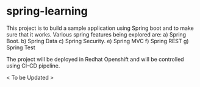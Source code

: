 # spring-learning
This project is to build a sample application using Spring boot
and to make sure that it works. Various spring features being
explored are:
a) Spring Boot.
b) Spring Data
c) Spring Security.
e) Spring MVC
f) Spring REST
g) Spring Test

The project will be deployed in Redhat Openshift and will be
controlled using CI-CD pipeline.

< To be Updated > 
